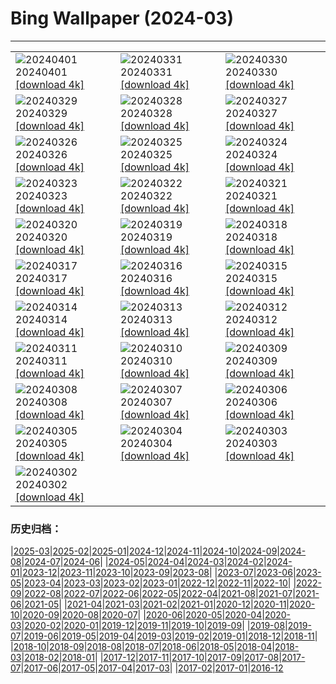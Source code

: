 # Bing Wallpaper (2024-03)
**************

<table><tr><td><img class="wallpaper" src="https://www.bing.com/th?id=OHR.PalazzoFarnese_JA-JP7372412499_1920x1080.jpg" alt="20240401"> 20240401 <a class="wallpaper_link" href="https://www.bing.com/th?id=OHR.PalazzoFarnese_JA-JP7372412499_UHD.jpg">[download 4k]</a></td><td><img class="wallpaper" src="https://www.bing.com/th?id=OHR.HungarianEggs_JA-JP9558688915_1920x1080.jpg" alt="20240331"> 20240331 <a class="wallpaper_link" href="https://www.bing.com/th?id=OHR.HungarianEggs_JA-JP9558688915_UHD.jpg">[download 4k]</a></td><td><img class="wallpaper" src="https://www.bing.com/th?id=OHR.SleepySloth_JA-JP5634281010_1920x1080.jpg" alt="20240330"> 20240330 <a class="wallpaper_link" href="https://www.bing.com/th?id=OHR.SleepySloth_JA-JP5634281010_UHD.jpg">[download 4k]</a></td></tr><tr><td><img class="wallpaper" src="https://www.bing.com/th?id=OHR.SouthStackLight_JA-JP5461690758_1920x1080.jpg" alt="20240329"> 20240329 <a class="wallpaper_link" href="https://www.bing.com/th?id=OHR.SouthStackLight_JA-JP5461690758_UHD.jpg">[download 4k]</a></td><td><img class="wallpaper" src="https://www.bing.com/th?id=OHR.HangRaiVietnam_JA-JP5262793326_1920x1080.jpg" alt="20240328"> 20240328 <a class="wallpaper_link" href="https://www.bing.com/th?id=OHR.HangRaiVietnam_JA-JP5262793326_UHD.jpg">[download 4k]</a></td><td><img class="wallpaper" src="https://www.bing.com/th?id=OHR.TeatroColon_JA-JP5032198346_1920x1080.jpg" alt="20240327"> 20240327 <a class="wallpaper_link" href="https://www.bing.com/th?id=OHR.TeatroColon_JA-JP5032198346_UHD.jpg">[download 4k]</a></td></tr><tr><td><img class="wallpaper" src="https://www.bing.com/th?id=OHR.CherryBlossom2024_JA-JP4820412066_1920x1080.jpg" alt="20240326"> 20240326 <a class="wallpaper_link" href="https://www.bing.com/th?id=OHR.CherryBlossom2024_JA-JP4820412066_UHD.jpg">[download 4k]</a></td><td><img class="wallpaper" src="https://www.bing.com/th?id=OHR.ColorfulHoli_JA-JP4638350581_1920x1080.jpg" alt="20240325"> 20240325 <a class="wallpaper_link" href="https://www.bing.com/th?id=OHR.ColorfulHoli_JA-JP4638350581_UHD.jpg">[download 4k]</a></td><td><img class="wallpaper" src="https://www.bing.com/th?id=OHR.AntelopeBotswana_JA-JP4419409957_1920x1080.jpg" alt="20240324"> 20240324 <a class="wallpaper_link" href="https://www.bing.com/th?id=OHR.AntelopeBotswana_JA-JP4419409957_UHD.jpg">[download 4k]</a></td></tr><tr><td><img class="wallpaper" src="https://www.bing.com/th?id=OHR.AmazonClouds_JA-JP3921092390_1920x1080.jpg" alt="20240323"> 20240323 <a class="wallpaper_link" href="https://www.bing.com/th?id=OHR.AmazonClouds_JA-JP3921092390_UHD.jpg">[download 4k]</a></td><td><img class="wallpaper" src="https://www.bing.com/th?id=OHR.WaikatoWater_JA-JP3608135323_1920x1080.jpg" alt="20240322"> 20240322 <a class="wallpaper_link" href="https://www.bing.com/th?id=OHR.WaikatoWater_JA-JP3608135323_UHD.jpg">[download 4k]</a></td><td><img class="wallpaper" src="https://www.bing.com/th?id=OHR.BwindiNationalForest_JA-JP5771338834_1920x1080.jpg" alt="20240321"> 20240321 <a class="wallpaper_link" href="https://www.bing.com/th?id=OHR.BwindiNationalForest_JA-JP5771338834_UHD.jpg">[download 4k]</a></td></tr><tr><td><img class="wallpaper" src="https://www.bing.com/th?id=OHR.MtPrevostDuncan_JA-JP5482628998_1920x1080.jpg" alt="20240320"> 20240320 <a class="wallpaper_link" href="https://www.bing.com/th?id=OHR.MtPrevostDuncan_JA-JP5482628998_UHD.jpg">[download 4k]</a></td><td><img class="wallpaper" src="https://www.bing.com/th?id=OHR.BryceSnow_JA-JP4938121574_1920x1080.jpg" alt="20240319"> 20240319 <a class="wallpaper_link" href="https://www.bing.com/th?id=OHR.BryceSnow_JA-JP4938121574_UHD.jpg">[download 4k]</a></td><td><img class="wallpaper" src="https://www.bing.com/th?id=OHR.ElephantRock_JA-JP4769472131_1920x1080.jpg" alt="20240318"> 20240318 <a class="wallpaper_link" href="https://www.bing.com/th?id=OHR.ElephantRock_JA-JP4769472131_UHD.jpg">[download 4k]</a></td></tr><tr><td><img class="wallpaper" src="https://www.bing.com/th?id=OHR.StFiniansBay_JA-JP4552826629_1920x1080.jpg" alt="20240317"> 20240317 <a class="wallpaper_link" href="https://www.bing.com/th?id=OHR.StFiniansBay_JA-JP4552826629_UHD.jpg">[download 4k]</a></td><td><img class="wallpaper" src="https://www.bing.com/th?id=OHR.BambooPanda_JA-JP4357227516_1920x1080.jpg" alt="20240316"> 20240316 <a class="wallpaper_link" href="https://www.bing.com/th?id=OHR.BambooPanda_JA-JP4357227516_UHD.jpg">[download 4k]</a></td><td><img class="wallpaper" src="https://www.bing.com/th?id=OHR.AnzaBorregoBloom_JA-JP4195875577_1920x1080.jpg" alt="20240315"> 20240315 <a class="wallpaper_link" href="https://www.bing.com/th?id=OHR.AnzaBorregoBloom_JA-JP4195875577_UHD.jpg">[download 4k]</a></td></tr><tr><td><img class="wallpaper" src="https://www.bing.com/th?id=OHR.AyutthayaTree_JA-JP4047642741_1920x1080.jpg" alt="20240314"> 20240314 <a class="wallpaper_link" href="https://www.bing.com/th?id=OHR.AyutthayaTree_JA-JP4047642741_UHD.jpg">[download 4k]</a></td><td><img class="wallpaper" src="https://www.bing.com/th?id=OHR.MagadiFlamingos_JA-JP3870887285_1920x1080.jpg" alt="20240313"> 20240313 <a class="wallpaper_link" href="https://www.bing.com/th?id=OHR.MagadiFlamingos_JA-JP3870887285_UHD.jpg">[download 4k]</a></td><td><img class="wallpaper" src="https://www.bing.com/th?id=OHR.OmizutoriNew_JA-JP3433655435_1920x1080.jpg" alt="20240312"> 20240312 <a class="wallpaper_link" href="https://www.bing.com/th?id=OHR.OmizutoriNew_JA-JP3433655435_UHD.jpg">[download 4k]</a></td></tr><tr><td><img class="wallpaper" src="https://www.bing.com/th?id=OHR.Earthquake2024_JA-JP2825640638_1920x1080.jpg" alt="20240311"> 20240311 <a class="wallpaper_link" href="https://www.bing.com/th?id=OHR.Earthquake2024_JA-JP2825640638_UHD.jpg">[download 4k]</a></td><td><img class="wallpaper" src="https://www.bing.com/th?id=OHR.BeaumontClock_JA-JP2519288408_1920x1080.jpg" alt="20240310"> 20240310 <a class="wallpaper_link" href="https://www.bing.com/th?id=OHR.BeaumontClock_JA-JP2519288408_UHD.jpg">[download 4k]</a></td><td><img class="wallpaper" src="https://www.bing.com/th?id=OHR.BistiBlue_JA-JP2352512218_1920x1080.jpg" alt="20240309"> 20240309 <a class="wallpaper_link" href="https://www.bing.com/th?id=OHR.BistiBlue_JA-JP2352512218_UHD.jpg">[download 4k]</a></td></tr><tr><td><img class="wallpaper" src="https://www.bing.com/th?id=OHR.TateLightUp_JA-JP2160540676_1920x1080.jpg" alt="20240308"> 20240308 <a class="wallpaper_link" href="https://www.bing.com/th?id=OHR.TateLightUp_JA-JP2160540676_UHD.jpg">[download 4k]</a></td><td><img class="wallpaper" src="https://www.bing.com/th?id=OHR.TarragonaSpain_JA-JP1624420185_1920x1080.jpg" alt="20240307"> 20240307 <a class="wallpaper_link" href="https://www.bing.com/th?id=OHR.TarragonaSpain_JA-JP1624420185_UHD.jpg">[download 4k]</a></td><td><img class="wallpaper" src="https://www.bing.com/th?id=OHR.WahclellaFalls_JA-JP1412765410_1920x1080.jpg" alt="20240306"> 20240306 <a class="wallpaper_link" href="https://www.bing.com/th?id=OHR.WahclellaFalls_JA-JP1412765410_UHD.jpg">[download 4k]</a></td></tr><tr><td><img class="wallpaper" src="https://www.bing.com/th?id=OHR.BangkokCircle_JA-JP1249849159_1920x1080.jpg" alt="20240305"> 20240305 <a class="wallpaper_link" href="https://www.bing.com/th?id=OHR.BangkokCircle_JA-JP1249849159_UHD.jpg">[download 4k]</a></td><td><img class="wallpaper" src="https://www.bing.com/th?id=OHR.ArenalCostaRica_JA-JP1112345495_1920x1080.jpg" alt="20240304"> 20240304 <a class="wallpaper_link" href="https://www.bing.com/th?id=OHR.ArenalCostaRica_JA-JP1112345495_UHD.jpg">[download 4k]</a></td><td><img class="wallpaper" src="https://www.bing.com/th?id=OHR.Hinamatsuri2024_JA-JP0939071176_1920x1080.jpg" alt="20240303"> 20240303 <a class="wallpaper_link" href="https://www.bing.com/th?id=OHR.Hinamatsuri2024_JA-JP0939071176_UHD.jpg">[download 4k]</a></td></tr><tr><td><img class="wallpaper" src="https://www.bing.com/th?id=OHR.KrugerLeopard_JA-JP0770741894_1920x1080.jpg" alt="20240302"> 20240302 <a class="wallpaper_link" href="https://www.bing.com/th?id=OHR.KrugerLeopard_JA-JP0770741894_UHD.jpg">[download 4k]</a></td><td></td><td></td></tr></table>

### 历史归档：

|[2025-03](/../2025-03/2025-03.md)|[2025-02](/../2025-02/2025-02.md)|[2025-01](/../2025-01/2025-01.md)|[2024-12](/../2024-12/2024-12.md)|[2024-11](/../2024-11/2024-11.md)|[2024-10](/../2024-10/2024-10.md)|[2024-09](/../2024-09/2024-09.md)|[2024-08](/../2024-08/2024-08.md)|[2024-07](/../2024-07/2024-07.md)|[2024-06](/../2024-06/2024-06.md)|
|[2024-05](/../2024-05/2024-05.md)|[2024-04](/../2024-04/2024-04.md)|[2024-03](/2024-03.md)|[2024-02](/../2024-02/2024-02.md)|[2024-01](/../2024-01/2024-01.md)|[2023-12](/../2023-12/2023-12.md)|[2023-11](/../2023-11/2023-11.md)|[2023-10](/../2023-10/2023-10.md)|[2023-09](/../2023-09/2023-09.md)|[2023-08](/../2023-08/2023-08.md)|
|[2023-07](/../2023-07/2023-07.md)|[2023-06](/../2023-06/2023-06.md)|[2023-05](/../2023-05/2023-05.md)|[2023-04](/../2023-04/2023-04.md)|[2023-03](/../2023-03/2023-03.md)|[2023-02](/../2023-02/2023-02.md)|[2023-01](/../2023-01/2023-01.md)|[2022-12](/../2022-12/2022-12.md)|[2022-11](/../2022-11/2022-11.md)|[2022-10](/../2022-10/2022-10.md)|
|[2022-09](/../2022-09/2022-09.md)|[2022-08](/../2022-08/2022-08.md)|[2022-07](/../2022-07/2022-07.md)|[2022-06](/../2022-06/2022-06.md)|[2022-05](/../2022-05/2022-05.md)|[2022-04](/../2022-04/2022-04.md)|[2021-08](/../2021-08/2021-08.md)|[2021-07](/../2021-07/2021-07.md)|[2021-06](/../2021-06/2021-06.md)|[2021-05](/../2021-05/2021-05.md)|
|[2021-04](/../2021-04/2021-04.md)|[2021-03](/../2021-03/2021-03.md)|[2021-02](/../2021-02/2021-02.md)|[2021-01](/../2021-01/2021-01.md)|[2020-12](/../2020-12/2020-12.md)|[2020-11](/../2020-11/2020-11.md)|[2020-10](/../2020-10/2020-10.md)|[2020-09](/../2020-09/2020-09.md)|[2020-08](/../2020-08/2020-08.md)|[2020-07](/../2020-07/2020-07.md)|
|[2020-06](/../2020-06/2020-06.md)|[2020-05](/../2020-05/2020-05.md)|[2020-04](/../2020-04/2020-04.md)|[2020-03](/../2020-03/2020-03.md)|[2020-02](/../2020-02/2020-02.md)|[2020-01](/../2020-01/2020-01.md)|[2019-12](/../2019-12/2019-12.md)|[2019-11](/../2019-11/2019-11.md)|[2019-10](/../2019-10/2019-10.md)|[2019-09](/../2019-09/2019-09.md)|
|[2019-08](/../2019-08/2019-08.md)|[2019-07](/../2019-07/2019-07.md)|[2019-06](/../2019-06/2019-06.md)|[2019-05](/../2019-05/2019-05.md)|[2019-04](/../2019-04/2019-04.md)|[2019-03](/../2019-03/2019-03.md)|[2019-02](/../2019-02/2019-02.md)|[2019-01](/../2019-01/2019-01.md)|[2018-12](/../2018-12/2018-12.md)|[2018-11](/../2018-11/2018-11.md)|
|[2018-10](/../2018-10/2018-10.md)|[2018-09](/../2018-09/2018-09.md)|[2018-08](/../2018-08/2018-08.md)|[2018-07](/../2018-07/2018-07.md)|[2018-06](/../2018-06/2018-06.md)|[2018-05](/../2018-05/2018-05.md)|[2018-04](/../2018-04/2018-04.md)|[2018-03](/../2018-03/2018-03.md)|[2018-02](/../2018-02/2018-02.md)|[2018-01](/../2018-01/2018-01.md)|
|[2017-12](/../2017-12/2017-12.md)|[2017-11](/../2017-11/2017-11.md)|[2017-10](/../2017-10/2017-10.md)|[2017-09](/../2017-09/2017-09.md)|[2017-08](/../2017-08/2017-08.md)|[2017-07](/../2017-07/2017-07.md)|[2017-06](/../2017-06/2017-06.md)|[2017-05](/../2017-05/2017-05.md)|[2017-04](/../2017-04/2017-04.md)|[2017-03](/../2017-03/2017-03.md)|
|[2017-02](/../2017-02/2017-02.md)|[2017-01](/../2017-01/2017-01.md)|[2016-12](/../2016-12/2016-12.md)